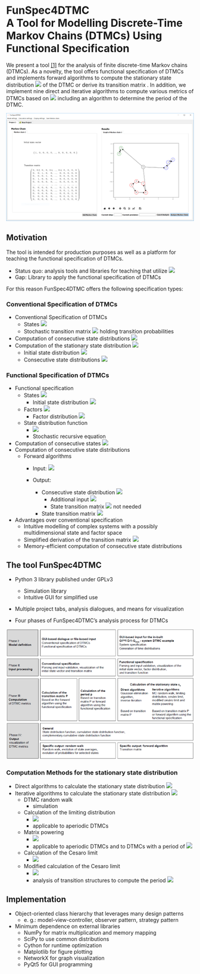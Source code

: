 # FunSpec4DTMC <br/> A Tool for Modelling Discrete-Time Markov Chains (DTMCs) Using Functional Specification

We present a tool [[1]](https://link.springer.com/chapter/10.1007/978-3-319-74947-1_28) for the analysis of finite discrete-time Markov chains (DTMCs).
As a novelty, the tool offers functional specification of DTMCs and implements forward algorithms to compute the stationary state distribution <img src="https://latex.codecogs.com/gif.latex?x_s" />  of the DTMC or 
derive its transition matrix .
In addition, we implement nine direct and iterative algorithms to compute various metrics of DTMCs based on <img src="https://latex.codecogs.com/gif.latex?P" />  including an algorithm to determine the period of the DTMC.

![GUI of FunSpec4DTMC](figures/MainWindow.PNG)


## Motivation
The tool is intended for production purposes as well as a platform for teaching the functional specification of DTMCs.

- Status quo: analysis tools and libraries for teaching that utilize <img src="https://latex.codecogs.com/gif.latex?P" /> 
- Gap: Library to apply the functional specification of DTMCs

For this reason FunSpec4DTMC offers the following specification types:
### Conventional Specification of DTMCs

- Conventional Specification of DTMCs
   - States <img src="https://latex.codecogs.com/gif.latex?X" /> 
   - Stochastic transition matrix <img src="https://latex.codecogs.com/gif.latex?P" />  holding transition probabilities
- Computation of consecutive state distributions <img src="https://latex.codecogs.com/gif.latex?x_{n+1}=x_n\cdot\hspace{0.1cm}P" />
- Computation of the stationary state distribution <img src="https://latex.codecogs.com/gif.latex?x_s=x_s\cdot\hspace{0.1cm}P" /> 
   - Initial state distribution <img src="https://latex.codecogs.com/gif.latex?x_0" /> 
   - Consecutive state distributions <img src="https://latex.codecogs.com/gif.latex?x_{n+1}=x_n\cdot\hspace{0.1cm}P" /> 

### Functional Specification of DTMCs

-   Functional specification
    -   States <img src="https://latex.codecogs.com/gif.latex?\mathcal{X}" /> 
        -   Initial state distribution <img src="https://latex.codecogs.com/gif.latex?x_0" /> 
    -   Factors <img src="https://latex.codecogs.com/gif.latex?\mathcal{Y}" /> 
        -   Factor distribution <img src="https://latex.codecogs.com/gif.latex?y" /> 
    -   State distribution function 
        -   <img src="https://latex.codecogs.com/gif.latex?f:(\mathcal{X},\mathcal{Y})\rightarrow\mathcal{X}" />
        -   Stochastic recursive equation    
-   Computation of consecutive states 
    <img src="https://latex.codecogs.com/gif.latex?X_{n+1}=f(X_n,Y)" /> 
- Computation of consecutive state distributions 
    - Forward algorithms
        - Input: 
          <img src="https://latex.codecogs.com/gif.latex?\mathcal{X}" /> 
        - Output: 
        
            -  Consecutive state distribution <img src="https://latex.codecogs.com/gif.latex?x_{n+1}" /> 
                - Additional input <img src="https://latex.codecogs.com/gif.latex?x_n" /> 
                - State transition matrix <img src="https://latex.codecogs.com/gif.latex?P" />  not needed
            -  State transition matrix <img src="https://latex.codecogs.com/gif.latex?P" /> 
-   Advantages over conventional specification
    -   Intuitive modelling of complex systems with a possibly
        multidimensional state and factor space
    -   Simplified derivation of the transition matrix <img src="https://latex.codecogs.com/gif.latex?P" /> 
    -   Memory-efficient computation of consecutive state distributions


## The tool FunSpec4DTMC

- Python 3 library published under GPLv3
  - Simulation library 
  - Intuitive GUI for simplified use
  

- Multiple project tabs, analysis dialogues, and means for visualization
- Four phases of FunSpec4DTMC’s analysis process for DTMCs

![Analysis process](figures/structure.PNG)

### Computation Methods for the stationary state distribution

- Direct algorithms to calculate the stationary state distribution <img src="https://latex.codecogs.com/gif.latex?x_s" /> 
- Iterative algorithms to calculate the stationary state distribution  <img src="https://latex.codecogs.com/gif.latex?x_s" /> 
  - DTMC random walk 
      - simulation
  - Calculation of the limiting distribution  
      - <img src="https://latex.codecogs.com/gif.latex?$(\lim\limits_{n\rightarrow\infty}{x_n})$" />  
      - applicable to aperiodic DTMCs
  - Matrix powering 
      -  <img src="https://latex.codecogs.com/gif.latex?$(\lim\limits_{n\rightarrow\infty}{P^n})$" />  
      -  applicable to aperiodic DTMCs and to DTMCs with a period of  <img src="https://latex.codecogs.com/gif.latex?2^n,n\in\mathbb{N}_0" /> 
  - Calculation of the Cesaro limit 
      - <img src="https://latex.codecogs.com/gif.latex?$(\lim\limits_{n\rightarrow\infty}{1/(n+1)}\cdot\sum_{i=0}^{n}x_i})" /> 
  - Modified calculation of the Cesaro limit
      -  <img src="https://latex.codecogs.com/gif.latex?$(\lim\limits_{n\rightarrow\infty}{1/p\cdot\sum_{n\leq\text{}i\text{}n+p}x_i})" /> 
      -  analysis of transition structures to compute the period  <img src="https://latex.codecogs.com/gif.latex?P" /> 
    
## Implementation

- Object-oriented class hierarchy that leverages many design patterns
  - e. g.: model-view-controller, observer pattern, strategy pattern
- Minimum dependence on external libraries
  - NumPy for matrix multiplication and memory mapping
  - SciPy to use common distributions
  - Cython for runtime optimization
  - Matplotlib for figure plotting
  - NetworkX for graph visualization
  - PyQt5 for GUI programming

    


  
